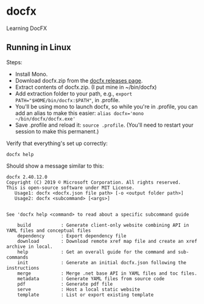 # docfx

Learning DocFX

## Running in Linux

Steps:

* Install Mono.
* Download docfx.zip from the [docfx releases page](https://github.com/dotnet/docfx/releases).
* Extract contents of docfx.zip.  (I put mine in ~/bin/docfx)
* Add extraction folder to your path, e.g., `export PATH="$HOME/bin/docfx:$PATH"`, in .profile.
* You'll be using mono to launch docfx, so while you're in .profile, you can add an alias to make this easier:  `alias docfx='mono ~/bin/docfx/docfx.exe'`
* Save .profile and reload it: `source .profile`.  (You'll need to restart your session to make this permanent.)

Verify that everything's set up correctly:

```
docfx help
```

Should show a message similar to this:

```
docfx 2.40.12.0
Copyright (C) 2019 © Microsoft Corporation. All rights reserved.
This is open-source software under MIT License.
   Usage1: docfx <docfx.json file path> [-o <output folder path>]
   Usage2: docfx <subcommand> [<args>]


See 'docfx help <command> to read about a specific subcommand guide

    build           : Generate client-only website combining API in YAML files and conceptual files
    dependency      : Export dependency file
    download        : Download remote xref map file and create an xref archive in local.
    help            : Get an overall guide for the command and sub-commands
    init            : Generate an initial docfx.json following the instructions
    merge           : Merge .net base API in YAML files and toc files.
    metadata        : Generate YAML files from source code
    pdf             : Generate pdf file
    serve           : Host a local static website
    template        : List or export existing template
```

